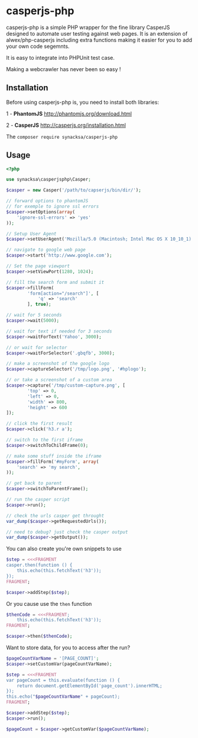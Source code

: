 # casperjs-php
casperjs-php is a simple PHP wrapper for the fine library CasperJS designed to automate
user testing against web pages. It is an extension of alwex/php-casperjs including extra functions
making it easier for you to add your own code segemnts.

It is easy to integrate into PHPUnit test case.

Making a webcrawler has never been so easy !

Installation
------------

Before using casperjs-php is, you need to install both libraries:

1 - **PhantomJS** http://phantomjs.org/download.html

2 - **CasperJS** http://casperjs.org/installation.html

The `composer require synacksa/casperjs-php`

Usage
-----

```php
<?php

use synacksa\casperjsphp\Casper;

$casper = new Casper('/path/to/capserjs/bin/dir/');

// forward options to phantomJS
// for exemple to ignore ssl errors
$casper->setOptions(array(
    'ignore-ssl-errors' => 'yes'
));

// Setup User Agent
$casper->setUserAgent('Mozilla/5.0 (Macintosh; Intel Mac OS X 10_10_1) AppleWebKit/537.36 (KHTML, like Gecko) Chrome/52.0.2743.116 Safari/537.36');

// navigate to google web page
$casper->start('http://www.google.com');

// Set the page viewport
$casper->setViewPort(1280, 1024);

// fill the search form and submit it
$casper->fillForm(
        'form[action="/search"]', [
            'q' => 'search'
        ], true);

// wait for 5 seconds
$casper->wait(5000);

// wait for text if needed for 3 seconds
$casper->waitForText('Yahoo', 3000);

// or wait for selector
$casper->waitForSelector('.gbqfb', 3000);

// make a screenshot of the google logo
$casper->captureSelector('/tmp/logo.png', '#hplogo');

// or take a screenshot of a custom area
$casper->capture('/tmp/custom-capture.png', [
        'top' => 0,
        'left' => 0,
        'width' => 800,
        'height' => 600
]);

// click the first result
$casper->click('h3.r a');

// switch to the first iframe
$casper->switchToChildFrame(0);

// make some stuff inside the iframe
$casper->fillForm('#myForm', array(
    'search' => 'my search',
));

// get back to parent
$casper->switchToParentFrame();

// run the casper script
$casper->run();

// check the urls casper get throught
var_dump($casper->getRequestedUrls());

// need to debug? just check the casper output
var_dump($casper->getOutput());

```

You can also create you're own snippets to use
```php
$step = <<<FRAGMENT
casper.then(function () {
    this.echo(this.fetchText('h3'));
});
FRAGMENT;

$casper->addStep($step);
```

Or you cause use the `then` function
```php
$thenCode = <<<FRAGMENT;
    this.echo(this.fetchText('h3'));
FRAGMENT;

$casper->then($thenCode);
```

Want to store data, for you to access after the run?
```php
$pageCountVarName = '[PAGE_COUNT]';
$casper->setCustomVar(pageCountVarName);

$step = <<<FRAGMENT
var pageCount = this.evaluate(function () {
    return document.getElementById('page_count').innerHTML;
});
this.echo("$pageCountVarName" + pageCount);
FRAGMENT;

$casper->addStep($step);
$casper->run();

$pageCount = $casper->getCustomVar($pageCountVarName);
```
